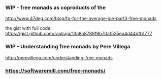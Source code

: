 ### WIP - free monads as coproducts of the 

http://www.47deg.com/blog/fp-for-the-average-joe-part3-free-monads




the gist with full code: https://gist.github.com/raulraja/13a8a8789f9b70a1535ea4d44dfb1777


### WIP - Understanding free monads by Pere Villega

http://perevillega.com/understanding-free-monads


### https://softwaremill.com/free-monads/